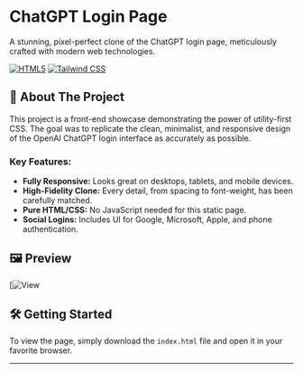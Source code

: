# ChatGPT Login Page

A stunning, pixel-perfect clone of the ChatGPT login page, meticulously crafted with modern web technologies.

[![HTML5](https://img.shields.io/badge/HTML5-E34F26?style=for-the-badge&logo=html5&logoColor=white)](https://developer.mozilla.org/en-US/docs/Web/Guide/HTML/HTML5)
[![Tailwind CSS](https://img.shields.io/badge/Tailwind_CSS-38B2AC?style=for-the-badge&logo=tailwind-css&logoColor=white)](https://tailwindcss.com/)

## 🚀 About The Project

This project is a front-end showcase demonstrating the power of utility-first CSS. The goal was to replicate the clean, minimalist, and responsive design of the OpenAI ChatGPT login interface as accurately as possible.

### Key Features:
* **Fully Responsive:** Looks great on desktops, tablets, and mobile devices.
* **High-Fidelity Clone:** Every detail, from spacing to font-weight, has been carefully matched.
* **Pure HTML/CSS:** No JavaScript needed for this static page.
* **Social Logins:** Includes UI for Google, Microsoft, Apple, and phone authentication.

## 🖼️ Preview

[![View](https://nahiiiim.github.io/ChatGPT-login)


## 🛠️ Getting Started

To view the page, simply download the `index.html` file and open it in your favorite browser.

---
